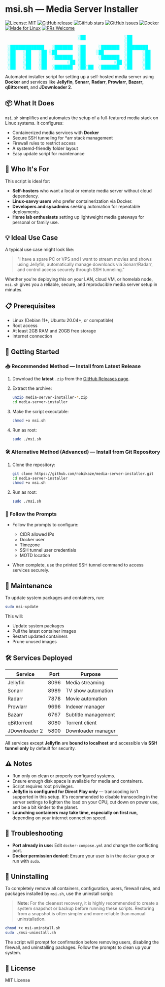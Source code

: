 # msi.sh — Media Server Installer

[![License: MIT](https://img.shields.io/badge/License-MIT-green.svg)](LICENSE)
[![GitHub release](https://img.shields.io/github/v/release/nobikaze/media-server-installer?color=blue&label=Release)](https://github.com/nobikaze/media-server-installer/releases)
[![GitHub stars](https://img.shields.io/github/stars/nobikaze/media-server-installer?color=yellow)](https://github.com/nobikaze/media-server-installer/stargazers)
[![GitHub issues](https://img.shields.io/github/issues/nobikaze/media-server-installer?color=orange)](https://github.com/nobikaze/media-server-installer/issues)
[![Docker](https://img.shields.io/badge/Docker-Ready-blue?logo=docker&logoColor=white)](https://www.docker.com/)
[![Made for Linux](https://img.shields.io/badge/OS-Linux-darkgreen?logo=linux&logoColor=white)](#)
[![PRs Welcome](https://img.shields.io/badge/PRs-welcome-brightgreen.svg)](https://github.com/nobikaze/media-server-installer/pulls)

<pre style="color:#00FFFF;">
                            ░██               ░██
                                              ░██
 ░█████████████   ░███████  ░██     ░███████  ░████████
 ░██   ░██   ░██ ░██        ░██    ░██        ░██    ░██
 ░██   ░██   ░██  ░███████  ░██     ░███████  ░██    ░██
 ░██   ░██   ░██        ░██ ░██           ░██ ░██    ░██
 ░██   ░██   ░██  ░███████  ░██░██  ░███████  ░██    ░██
</pre>

Automated installer script for setting up a self-hosted media server using **Docker** and services like **Jellyfin**, **Sonarr**, **Radarr**, **Prowlarr**, **Bazarr**, **qBittorrent**, and **JDownloader 2**.

## 📦 What It Does

`msi.sh` simplifies and automates the setup of a full-featured media stack on Linux systems. It configures:

- Containerized media services with **Docker**
- Secure SSH tunneling for *arr stack management
- Firewall rules to restrict access
- A systemd-friendly folder layout
- Easy update script for maintenance

## 👤 Who It's For

This script is ideal for:

- **Self-hosters** who want a local or remote media server without cloud dependency.
- **Linux-savvy users** who prefer containerization via Docker.
- **Developers and sysadmins** seeking automation for repeatable deployments.
- **Home lab enthusiasts** setting up lightweight media gateways for personal or family use.

## 💡 Ideal Use Case

A typical use case might look like:

> "I have a spare PC or VPS and I want to stream movies and shows using Jellyfin, automatically manage downloads via Sonarr/Radarr, and control access securely through SSH tunneling."

Whether you're deploying this on your LAN, cloud VM, or homelab node, `msi.sh` gives you a reliable, secure, and reproducible media server setup in minutes.

## 📋 Prerequisites
- Linux (Debian 11+, Ubuntu 20.04+, or compatible)
- Root access
- At least 2GB RAM and 20GB free storage
- Internet connection

## 🚀 Getting Started

### 📥 Recommended Method — Install from Latest Release

1. Download the **latest** `.zip` from the [GitHub Releases page](https://github.com/nobikaze/media-server-installer/releases).

2. Extract the archive:
   ```bash
   unzip media-server-installer-*.zip
   cd media-server-installer
   ```

3. Make the script executable:

   ```bash
   chmod +x msi.sh
   ```
4. Run as root:

   ```bash
   sudo ./msi.sh
   ```

### 🛠 Alternative Method (Advanced) — Install from Git Repository

1. Clone the repository:

   ```bash
   git clone https://github.com/nobikaze/media-server-installer.git
   cd media-server-installer
   chmod +x msi.sh
   ```

2. Run as root:

   ```bash
   sudo ./msi.sh
   ```

### 🏃 Follow the Prompts

- Follow the prompts to configure:
   - CIDR allowed IPs
   - Docker user
   - Timezone
   - SSH tunnel user credentials
   - MOTD location

- When complete, use the printed SSH tunnel command to access services securely.

## 🔁 Maintenance

To update system packages and containers, run:

```bash
sudo msi-update
```

This will:
- Update system packages
- Pull the latest container images
- Restart updated containers
- Prune unused images

## 🛠 Services Deployed

| Service      | Port | Purpose             |
|--------------|------|---------------------|
| Jellyfin     | 8096 | Media streaming     |
| Sonarr       | 8989 | TV show automation  |
| Radarr       | 7878 | Movie automation     |
| Prowlarr     | 9696 | Indexer manager     |
| Bazarr       | 6767 | Subtitle management |
| qBittorrent  | 8080 | Torrent client      |
| JDownloader 2| 5800 | Downloader manager  |

All services except **Jellyfin** are **bound to localhost** and accessible via **SSH tunnel only** by default for security.

## ⚠️ Notes

- Run only on clean or properly configured systems.
- Ensure enough disk space is available for media and containers.
- Script requires root privileges.
- **Jellyfin is configured for Direct Play only** — transcoding isn’t supported in this setup. It's recommended to disable transcoding in the server settings to lighten the load on your CPU, cut down on power use, and be a bit kinder to the planet.
- **Launching containers may take time, especially on first run,** depending on your internet connection speed.

## 🐛 Troubleshooting
- **Port already in use:** Edit `docker-compose.yml` and change the conflicting port.
- **Docker permission denied:** Ensure your user is in the `docker` group or run with `sudo`.

## 🧹 Uninstalling

To completely remove all containers, configuration, users, firewall rules, and packages installed by `msi.sh`, use the uninstall script:

> **Note:** For the cleanest recovery, it is highly recommended to create a system snapshot or backup before running these scripts. Restoring from a snapshot is often simpler and more reliable than manual uninstallation.

```bash
chmod +x msi-uninstall.sh
sudo ./msi-uninstall.sh
```

The script will prompt for confirmation before removing users, disabling the firewall, and uninstalling packages. Follow the prompts to clean up your system.

## 📜 License

MIT License